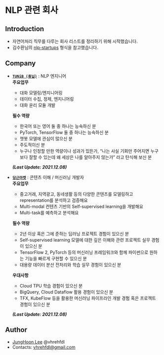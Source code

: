 # NLP 관련 회사
  
## Introduction
- 자연어처리 직무를 다루는 회사 리스트를 정리하기 위해 시작했습니다.
- 김수환님의 [nlp-startups](https://github.com/sooftware/k-startups?fbclid=IwAR252_GBSgCV2n3xRnVWWNRnd-Sw1KBVeV_iW9v3E1Niqem8eU0bHf83CWY) 형식을 참고했습니다.
  
## Company
- [**`TUNiB (튜닙)`**](http://www.tunib.ai/) : NLP 엔지니어  
  **주요업무**  
  - 대화 모델링/엔지니어링
  - 데이터 수집, 정제, 엔지니어링
  - 대화 윤리 모듈 개발

  **필수 역량**
  -  한국어 또는 영어 둘 중 하나는 능숙하신 분
  -  PyTorch, TensorFlow 둘 중 하나는 능숙하신 분
  -  챗봇 모델에 관심이 많으신 분
  -  주도적이신 분
  -  누구나 인정할 만한 역량이나 성과가 있든가, “나는 사실 기회만 주어지면 누구보다 잘할 수 있는데 왜 세상은 나를 알아주지 않는가” 라고 탄식해 보신 분  

  ***(Last Update: 2021.12.08)***    
 
- [**`당근마켓`**](https://team.daangn.com/jobs/4531418003/) : 콘텐츠 이해 / 머신러닝 개발자   
  **주요업무**  
  - 중고거래, 지역광고, 동네생활 등의 다양한 콘텐츠를 모델링하고 representation를 분석하고 검증해요
  - Multi-modal 컨텐츠 기반의 Self-supervised learning을 개발해요
  - Multi-task를 예측하고 분석해요

  **필수 역량**
  -  2년 이상 혹은 그에 준하는 딥러닝 프로젝트 경험이 있으신 분
  -  Self-supervised learning 모델에 대한 깊은 이해와 관련 프로젝트 실무 경험이 있으신 분
  -  TensorFlow 2, PyTorch 등의 머신러닝 프레임워크와 함께 파이썬으로 원하는 기능을 빠르게 구현할 수 있으신 분
  -  대용량 데이터 분산 전처리와 학습 실무 경험이 있으신 분

  **우대사항**
  -  Cloud TPU 학습 경험이 있으신 분
  -  BigQuery, Cloud Dataflow 활용 경험이 있으신 분
  -  TFX, KubeFlow 등을 활용한 머신러닝 파이프라인 개발 경험 혹은 프로젝트 경험이 있으신 분  
  
  ***(Last Update: 2021.12.08)***   
  
  
## Author

- [JungHoon Lee](https://github.com/vhrehfdl) @vhrehfdl
- Contacts: vhrehfdl@gmail.com
